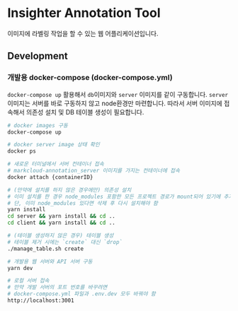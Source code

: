 # Insighter Annotation Tool

이미지에 라벨링 작업을 할 수 있는 웹 어플리케이션입니다.

## Development

### 개발용 docker-compose (docker-compose.yml)

`docker-compose up` 활용해서 `db`이미지와 `server` 이미지를 같이 구동합니다.
`server` 이미지는 서버를 바로 구동하지 않고 node환경만 마련합니다. 따라서 서버 이미지에 접속해서 의존성 설치 및 DB 테이블 생성이 필요합니다.

```bash
# docker images 구동
docker-compose up

# docker server image 상태 확인
docker ps

# 새로운 터미널에서 서버 컨테이너 접속
# markcloud-annotation_server 이미지를 가지는 컨테이너에 접속
docker attach {containerID}

# (만약에 설치를 하지 않은 경우에만) 의존성 설치
# 이미 설치를 한 경우 node_modules 포함한 모든 프로젝트 경로가 mount되어 있기에 추가 설치 불필요.
# 단, 이미 node_modules 있다면 삭제 후 다시 설치해야 함
yarn install
cd server && yarn install && cd ..
cd client && yarn install && cd ..

# (테이블 생성하지 않은 경우) 테이블 생성
# 테이블 제거 시에는 `create` 대신 `drop`
./manage_table.sh create

# 개발용 웹 서버와 API 서버 구동
yarn dev

# 로컬 서버 접속
# 만약 개발 서버의 포트 번호를 바꾸려면
# docker-compose.yml 파일과 .env.dev 모두 바꿔야 함
http://localhost:3001
```
